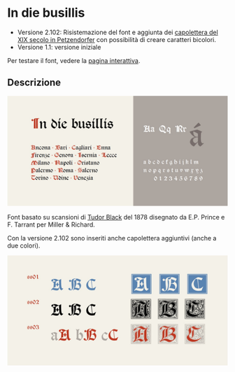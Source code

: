 # In die busillis
* Versione 2.102: Risistemazione del font e aggiunta dei [capolettera del XIX secolo in Petzendorfer](https://archive.org/details/schriftenatlasei00petz/page/n159/mode/2up) con possibilità di creare caratteri bicolori.
* Versione 1.1: versione iniziale

Per testare il font, vedere la [pagina interattiva](https://m-casanova.github.io/In-die-busillis/).

## Descrizione
![image](images/In_die_busillis_1.jpg)

Font basato su scansioni di [Tudor Black](https://fontsinuse.com/typefaces/40819/tudor-black]) del 1878 disegnato da E.P. Prince e F. Tarrant per Miller &amp; Richard.

Con la versione 2.102 sono inseriti anche capolettera aggiuntivi (anche a due colori).

![image](images/In_die_busillis_2.jpg)
